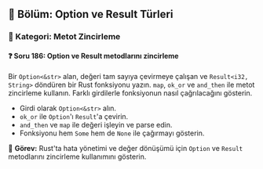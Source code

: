 ## 📘 Bölüm: Option ve Result Türleri  
### 🔹 Kategori: Metot Zincirleme  
#### ❓ Soru 186: Option ve Result metodlarını zincirleme

Bir `Option<&str>` alan, değeri tam sayıya çevirmeye çalışan ve `Result<i32, String>` döndüren bir Rust fonksiyonu yazın. `map`, `ok_or` ve `and_then` ile metot zincirleme kullanın. Farklı girdilerle fonksiyonun nasıl çağrılacağını gösterin.

- Girdi olarak `Option<&str>` alın.
- `ok_or` ile `Option`'ı `Result`'a çevirin.
- `and_then` ve `map` ile değeri işleyin ve parse edin.
- Fonksiyonu hem `Some` hem de `None` ile çağırmayı gösterin.

🔧 **Görev:** Rust'ta hata yönetimi ve değer dönüşümü için `Option` ve `Result` metodlarını zincirleme kullanımını gösterin.
